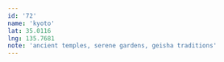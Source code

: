 ```yaml
---
id: '72'
name: 'kyoto'
lat: 35.0116
lng: 135.7681
note: 'ancient temples, serene gardens, geisha traditions'
---
```

